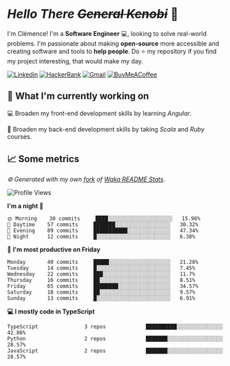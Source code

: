 <!---
chomelc/chomelc is a ✨ special ✨ repository because its `README.md` (this file) appears on your GitHub profile.
You can click the Preview link to take a look at your changes.
--->

# *Hello There ~~General Kenobi~~* :vulcan_salute:

I'm Clémence! I'm a **Software Engineer** :computer:, looking to solve real-world problems. I'm passionate about making **open-source** more accessible and creating software and tools to **help people**. Do :star: my repository if you find my project interesting, that would make my day.

<!-- Badges -->
[![Linkedin](https://img.shields.io/badge/-ClémenceChomel-blue?style=flat&logo=Linkedin&logoColor=white)](https://www.linkedin.com/in/clemencechomel/)
[![HackerRank](https://img.shields.io/badge/-clemence_chomel-islamicgreen?style=flat&logo=HackerRank&logoColor=black)](https://www.hackerrank.com/clemence_chomel?hr_r=1)
[![Gmail](https://img.shields.io/badge/-clemence.chomel-c14438?style=flat&logo=Gmail&logoColor=white)](mailto:clemence.chomel@gmail.com)
[![BuyMeACoffee](https://img.shields.io/badge/-chomelcl-yellow?style=flat&logo=buymeacoffee&logoColor=black)](https://www.buymeacoffee.com/chomelcl)

## :open_file_folder: What I'm currently working on

:computer: Broaden my front-end development skills by learning *Angular*.

:open_book: Broaden my back-end development skills by taking *Scala* and *Ruby* courses.

## :chart_with_upwards_trend: Some metrics

*:gear: Generated with my own [fork](https://github.com/chomelc/waka-readme-stats) of [Waka README Stats](https://github.com/anmol098/waka-readme-stats)*.

<!--START_SECTION:waka-->
![Profile Views](http://img.shields.io/badge/Profile%20Views-154-orange)

**I'm a night 🦉** 

```text
🌞 Morning    30 commits     ████░░░░░░░░░░░░░░░░░░░░░   15.96% 
🌆 Daytime    57 commits     ███████░░░░░░░░░░░░░░░░░░   30.32% 
🌃 Evening    89 commits     ███████████░░░░░░░░░░░░░░   47.34% 
🌙 Night      12 commits     █░░░░░░░░░░░░░░░░░░░░░░░░   6.38%

```
📅 **I'm most productive on Friday** 

```text
Monday       40 commits     █████░░░░░░░░░░░░░░░░░░░░   21.28% 
Tuesday      14 commits     █░░░░░░░░░░░░░░░░░░░░░░░░   7.45% 
Wednesday    22 commits     ███░░░░░░░░░░░░░░░░░░░░░░   11.7% 
Thursday     16 commits     ██░░░░░░░░░░░░░░░░░░░░░░░   8.51% 
Friday       65 commits     ████████░░░░░░░░░░░░░░░░░   34.57% 
Saturday     18 commits     ██░░░░░░░░░░░░░░░░░░░░░░░   9.57% 
Sunday       13 commits     █░░░░░░░░░░░░░░░░░░░░░░░░   6.91%

```


**💻 I mostly code in TypeScript** 

```text
TypeScript               3 repos             ██████████░░░░░░░░░░░░░░░   42.86% 
Python                   2 repos             ███████░░░░░░░░░░░░░░░░░░   28.57% 
JavaScript               2 repos             ███████░░░░░░░░░░░░░░░░░░   28.57%

```



<!--END_SECTION:waka-->